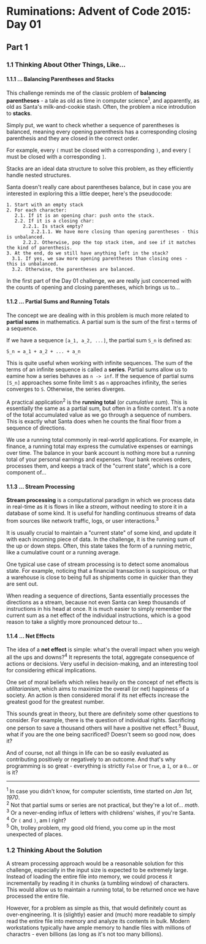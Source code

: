 # Ruminations: Advent of Code 2015: Day 01
## Part 1
### 1.1 Thinking About Other Things, Like...
#### 1.1.1 ... Balancing Parentheses and Stacks
This challenge reminds me of the classic problem of **balancing parentheses** - a tale as old as time in computer science<sup>1</sup>, and apparently, as old as Santa's milk-and-cookie stash. Often, the problem a nice introdution to **stacks**.

Simply put, we want to check whether a sequence of parentheses is balanced, meaning every opening parenthesis has a corresponding closing parenthesis and they are closed in the correct order. 

For example, every `(` must be closed with a corresponding `)`, and every `[` must be closed with a corresponding `]`.

Stacks are an ideal data structure to solve this problem, as they efficiently handle nested structures.

Santa doesn't really care about parentheses balance, but in case you are interested in exploring this a little deeper, here's the pseudocode:

```text
1. Start with an empty stack
2. For each character:
   2.1. If it is an opening char: push onto the stack.
   2.2. If it is a closing char:
      2.2.1. Is stack empty?
         2.2.1.1. We have more closing than opening parentheses - this is unbalanced.
      2.2.2. Otherwise, pop the top stack item, and see if it matches the kind of parenthesis.
3. At the end, do we still have anything left in the stack?
  3.1. If yes, we saw more opening parentheses than closing ones - this is unbalanced.
  3.2. Otherwise, the parentheses are balanced.
```

In the first part of the Day 01 challenge, we are really just concerned with the counts of opening and closing parentheses, which brings us to...

#### 1.1.2 ... Partial Sums and Running Totals
The concept we are dealing with in this problem is much more related to **partial sums** in mathematics. A partial sum is the sum of the first `n` terms of a sequence.

If we have a sequence `[a_1, a_2, ...]`, the partial sum `S_n` is defined as:

`S_n = a_1 + a_2 + ... + a_n`

This is quite useful when working with infinite sequences. The sum of the terms of an infinite sequence is called a **series**. Partial sums allow us to eamine how a series behaves as `n -> inf`. If the sequence of partial sums `[S_n]` approaches some finite limit `S` as `n` approaches infinity, the series converges to `S`. Otherwise, the series diverges.

A practical application<sup>2</sup> is the **running total** (or *cumulative sum*). This is essentially the same as a partial sum, but often in a finite context. It's a note of the total accumulated value as we go through a sequence of numbers. This is exactly what Santa does when he counts the final floor from a sequence of directions.

We use a running total commonly in real-world applications. For example, in finance, a running total may express the cumulative expenses or earnings over time. The balance in your bank account is nothing more but a running total of your personal earnings and expenses. Your bank receives orders, processes them, and keeps a track of the "current state", which is a core component of...

#### 1.1.3 ... Stream Processing
**Stream processing** is a computational paradigm in which we process data in real-time as it is flows in like a *stream*, without needing to store it in a database of some kind. It is useful for handling continuous streams of data from sources like network traffic, logs, or user interactions.<sup>3</sup>

It is usually crucial to maintain a "current state" of some kind, and update it with each incoming piece of data. In the challenge, it is the running sum of the up or down steps. Often, this state takes the form of a running metric, like a cumulative count or a running average.

One typical use case of stream processing is to detect some anomalous state. For example, noticing that a financial transaction is suspicious, or that a warehouse is close to being full as shipments come in quicker than they are sent out.

When reading a sequence of directions, Santa essentially processes the directions as a stream, because not even Santa can keep thousands of instructions in his head at once. It is much easier to simply remember the current sum as a net effect of the individual instructions, which is a good reason to take a slightly more pronounced detour to...

#### 1.1.4 ... Net Effects
The idea of a **net effect** is simple: what's the overall impact when you weigh all the ups and downs?<sup>4</sup> It represents the total, aggregate consequence of actions or decisions. Very useful in decision-making, and an interesting tool for considering ethical implications.

One set of moral beliefs which relies heavily on the concept of net effects is *utilitarianism*, which aims to maximize the overall (or net) happiness of a society. An action is then considered moral if its net effects increase the greatest good for the greatest number.

This sounds great in theory, but there are definitely some other questions to consider. For example, there is the question of individual rights. Sacrificing one person to save a thousand others will have a positive net effect.<sup>5</sup> Buuut, what if you are the one being sacrificed? Doesn't seem so good now, does it?

And of course, not all things in life can be so easily evaluated as contributing positively or negatively to an outcome. And that's why programming is so great - everything is strictly `False` or `True`, a `1`, or a `0`... or is it?

---

<sup>1</sup> In case you didn't know, for computer scientists, time started on *Jan 1st, 1970*.  
<sup>2</sup> Not that partial sums or series are not practical, but they're a lot of... *math*.  
<sup>3</sup> Or a never-ending influx of letters with childrens' wishes, if you're Santa.  
<sup>4</sup> Or `(` and `)`, am I right?  
<sup>5</sup> Oh, trolley problem, my good old friend, you come up in the most unexpected of places.

### 1.2 Thinking About the Solution
A stream processing approach would be a reasonable solution for this challenge, especially in the input size is expected to be extremely large. Instead of loading the entire file into memory, we could process it incrementally by reading it in chunks (a tumbling window) of characters. This would allow us to maintain a running total, to be returned once we have processed the entire file.

However, for a problem as simple as this, that would definitely count as over-engineering. It is (slightly) easier and (much) more readable to simply read the entire file into memory and analyze its contents in bulk. Modern workstations typically have ample memory to handle files with millions of charactrs - even billions (as long as it's not too many billions).
